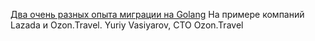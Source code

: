 [Два очень разных опыта миграции на Golang](https://go-talks.appspot.com/github.com/yvasiyarov/stachka-2019/index.slide#1) 
На примере компаний Lazada и Ozon.Travel. 
Yuriy Vasiyarov, CTO Ozon.Travel
